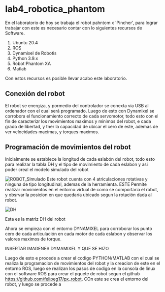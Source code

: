 # lab4_robotica_phantom

En el laboratorio de hoy se trabaja el robot pahntom x 'Pincher', para lograr trabajar con este es necesario contar con lo siguientes recursos de Software.

1. Ubuntu 20.4
2. ROS
3. Dynamixel de Robotis
4. Python 3.9.x
5. Robot Phantom XA
6. Matlab

Con estos recursos es posible llevar acabo este laboratorio.

## Conexión del robot 

El robot se energiza, y pormedio del controlador se conexta via USB al ordenador con el cual será programado.
Luego de esto con Dynamixel se corrobora el funcionamiento correcto de cada servomotor, todo esto con el fin de caracterizr los movimientos maximos y minimos del robot, e cada grado de libertad, y tner la capacidad de ubicar el cero de este, ademas de ver velocidades macimas, y torques maximos.

## Programación de movimientos del robot
 Inicialmente se establece la longitud de cada eslabón del robot, todo esto para realizar la tabla DH y el tipo de movimiento de cada eslabon y asi poder creal el modelo simulado del robot

![ROBOT_SImulado](https://github.com/JuanPabloOrt/lab4_robotica_phantom/assets/144562439/3c7c519e-4470-4170-85cc-fd47d45e9990)
Este robot cuenta con 4 atriculaciones rotativas y ninguna de tipo longitudinal, ademas de la herramienta.
ESTE Permite realizar movimientos en el entorno virtual de como se comportaria el robot, y obsrvar la posicion en que quedaría ubicado segun la rotación dada al robot.

![DH](https://github.com/JuanPabloOrt/lab4_robotica_phantom/assets/144562439/07d9b675-9a88-4055-94bf-4df021bbdffe)

Esta es la matriz DH del robot


Ahora se empieza con el entorno DYNAMIXEL para corroborar  los punto cero de cada articulación en cada motor de cada eslabon y observar los valores maximos de torque.


INSERTAR IMAGENES DYMAMIXEL Y QUE SE HIZO


Luego de esto e procede a crear el codigo PYTHON/MATLAB con el cual se realiza la programacion de movimientos del robot y la creacion de este en el entorno ROS, luego se realizan los pasos de codigo en la consola de linux con el software ROS para crear el pquete de robot segun el github  https://github.com/felipeg17/px_robot. COn este se crea el entorno del robot, y luego se procede a 
